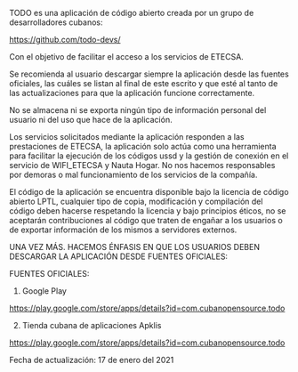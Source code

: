 TODO es una aplicación de código abierto creada por un grupo de desarrolladores cubanos:

https://github.com/todo-devs/

Con el objetivo de facilitar el acceso a los servicios de ETECSA.

Se recomienda al usuario descargar siempre la aplicación desde las fuentes oficiales, las cuáles se listan al final de este escrito y que esté al tanto de las actualizaciones para que la aplicación funcione correctamente. 

No se almacena ni se exporta ningún tipo de información personal del usuario ni del uso que hace de la aplicación.

Los servicios solicitados mediante la aplicación responden a las prestaciones de ETECSA, la aplicación solo actúa como una herramienta para facilitar la ejecución de los códigos ussd y la gestión de conexión en el servicio de WIFI_ETECSA y Nauta Hogar. No nos hacemos responsables por demoras o mal funcionamiento de los servicios de la compañía. 

El código de la aplicación se encuentra disponible bajo la licencia de código abierto LPTL, cualquier tipo de copia, modificación y compilación del código deben hacerse respetando la licencia y bajo principios éticos, no se aceptarán contribuciones al código que traten de engañar a los usuarios o de exportar información de los mismos a servidores externos.

UNA VEZ MÁS. HACEMOS ÉNFASIS EN QUE LOS USUARIOS DEBEN DESCARGAR LA APLICACIÓN DESDE FUENTES OFICIALES:

FUENTES OFICIALES:

1. Google Play

https://play.google.com/store/apps/details?id=com.cubanopensource.todo

2. Tienda cubana de aplicaciones Apklis

https://play.google.com/store/apps/details?id=com.cubanopensource.todo

Fecha de actualización: 17 de enero del 2021

